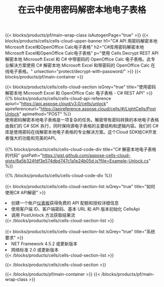 ﻿---
title: 在云中使用密码解密本地电子表格
description: Microsoft Excel 和 OpenOffice Calc 解锁的云 API 和 SDK。电子表格由Cells云端解密API。SDK支持多种开发语言。它们包括 Android、C#、Go、Java、NodeJS、Perl、PHP、Python、Ruby 和 swift。
url: /zh/net/protect/decrypt-with-password/
---
{{< blocks/products/pf/main-wrap-class isAutogenPage="true" >}}
{{< blocks/products/cells/cells-cloud-upper-banner h1="C# API 用密码解密本地Microsoft Excel和OpenOffice Calc电子表格" h2="C#库用密码解密本地Microsoft Excel和OpenOffice Calc电子表格" p="使用 Cells Decrypt REST API 解密本地 Microsoft Excel 和 C# 中带密码的 OpenOffice Calc 电子表格。此专业解决方案使用 C# 解密本地 Microsoft Excel 和带密码的 OpenOffice Calc 在线电子表格。" urlsection="protect/decrypt-with-password/" >}}
{{< blocks/products/pf/main-container >}}

{{< blocks/products/cells/cells-cloud-section isGrey="true" title="使用密码解密本地 Microsoft Excel 和 OpenOffice Calc 电子表格 - C# REST API" >}}
{{% blocks/products/cells/cells-cloud-api-reference apiurl="https://api.aspose.cloud/v3.0/cells/unlock" apireferenceurl="https://apireference.aspose.cloud/cells/#/LightCells/PostUnlock" apimethod="POST" %}}
<br/>
使用密码解密本地电子表格是一项复杂的任务。解密带有密码转换的本地电子表格由我们的 C# SDK 执行，同时保持源电子表格的主要结构和逻辑内容。我们的 C# 库是使用密码在线解密本地电子表格的专业解决方案。这个Cloud SDK给C#开发者强大的功能和完美的API。
<br/>
<br/>
{{% blocks/products/cells/cells-cloud-code-div title="C# 解密本地电子表格的代码" gistPath="https://gist.github.com/aspose-cells-cloud-gists/8a5b324fdf3e574dbd747c1a1e24b05d.js?file=Example-Unlock.cs" %}}
  
{{% /blocks/products/cells/cells-cloud-code-div %}}
<br/>
<br/>
{{< blocks/products/cells/cells-cloud-section-list isGrey="true" title="如何使用C# API解密" >}}
<li>创建一个帐户<a href="https://dashboard.aspose.cloud/">仪表板</a>获得免费的 API 配额和授权详细信息</li>
<li>使用客户端 ID、客户端密码、基本 URL 和 API 版本初始化 CellsApi</li>
<li>调用 PostUnlock 方法获取结果流</li>
{{< /blocks/products/cells/cells-cloud-section-list >}}
<br/>
<br/>
{{< blocks/products/cells/cells-cloud-section-list isGrey="true" title="系统要求" >}}
<li>NET Framework 4.5.2 或更新版本</li>
<li>网络标准 2.0 或更新版本</li>
{{< /blocks/products/cells/cells-cloud-section-list >}}

{{< /blocks/products/cells/cells-cloud-section >}}

{{< /blocks/products/pf/main-container >}}
{{< /blocks/products/pf/main-wrap-class >}}
